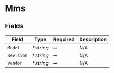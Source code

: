 # Mms


## Fields

| Field              | Type               | Required           | Description        |
| ------------------ | ------------------ | ------------------ | ------------------ |
| `Model`            | **string*          | :heavy_minus_sign: | N/A                |
| `Revision`         | **string*          | :heavy_minus_sign: | N/A                |
| `Vendor`           | **string*          | :heavy_minus_sign: | N/A                |